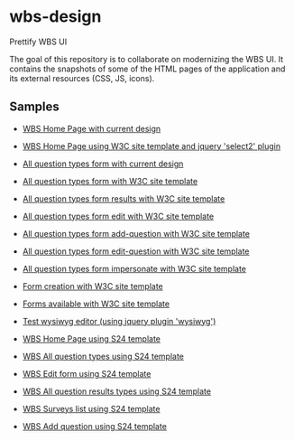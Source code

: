 # wbs-design

Prettify WBS UI

The goal of this repository is to collaborate on modernizing the WBS UI.
It contains the snapshots of some of the HTML pages of the application and its external resources (CSS, JS, icons).

## Samples

* [WBS Home Page with current design](https://w3c.github.io/wbs-design/html/index.html)
* [WBS Home Page using W3C site template and jquery 'select2' plugin](https://w3c.github.io/wbs-design/html/index-site-select2.html)
* [All question types form with current design](https://w3c.github.io/wbs-design/html/qtypes.html)
* [All question types form with W3C site template](https://w3c.github.io/wbs-design/html/qtypes-site.html)
* [All question types form results with W3C site template](https://w3c.github.io/wbs-design/html/qtypes-site-results.html)
* [All question types form edit with W3C site template](https://w3c.github.io/wbs-design/html/qtypes-site-edit.html)
* [All question types form add-question with W3C site template](https://w3c.github.io/wbs-design/html/qtypes-site-add-question.html)
* [All question types form edit-question with W3C site template](https://w3c.github.io/wbs-design/html/qtypes-site-edit-question.html)
* [All question types form impersonate with W3C site template](https://w3c.github.io/wbs-design/html/qtypes-site-impersonate.html)
* [Form creation with W3C site template](https://w3c.github.io/wbs-design/html/qtypes-site-create.html)
* [Forms available with W3C site template](https://w3c.github.io/wbs-design/html/qtypes-site-current.html)
* [Test wysiwyg editor (using jquery plugin 'wysiwyg')](https://w3c.github.io/wbs-design/html/wbs-wysiwyg.html)

* [WBS Home Page using S24 template](https://w3c.github.io/wbs-design/html/s24-home.html)
* [WBS All question types using S24 template](https://w3c.github.io/wbs-design/html/s24-qtypes.html)
* [WBS Edit form using S24 template](https://w3c.github.io/wbs-design/html/s24-survey-edit.html)
* [WBS All question results types using S24 template](https://w3c.github.io/wbs-design/html/s24-qtypes-results.html)
* [WBS Surveys list using S24 template](https://w3c.github.io/wbs-design/html/s24-list-surveys.html)
* [WBS Add question using S24 template](https://w3c.github.io/wbs-design/html/s24-questions-add.html)




